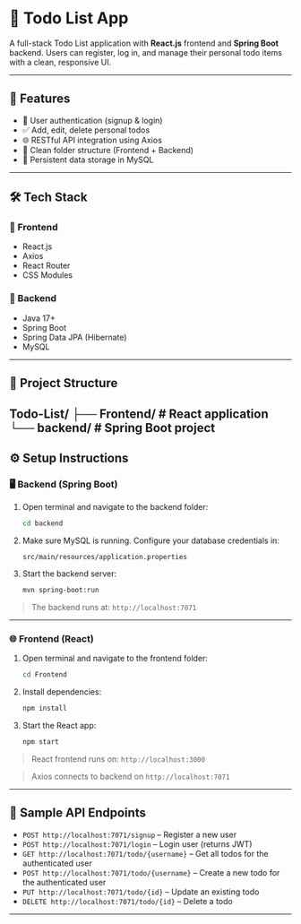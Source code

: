 # 📝 Todo List App

A full-stack Todo List application with **React.js** frontend and **Spring Boot** backend. Users can register, log in, and manage their personal todo items with a clean, responsive UI.

---

## 🚀 Features

- 🔐 User authentication (signup & login)
- ✅ Add, edit, delete personal todos
- 🌐 RESTful API integration using Axios
- 📂 Clean folder structure (Frontend + Backend)
- 💾 Persistent data storage in MySQL

---

## 🛠 Tech Stack

### 🔹 Frontend
- React.js
- Axios
- React Router
- CSS Modules

### 🔸 Backend
- Java 17+
- Spring Boot
- Spring Data JPA (Hibernate)
- MySQL

---

## 📁 Project Structure

Todo-List/
├── Frontend/ # React application
└── backend/ # Spring Boot project
---

## ⚙️ Setup Instructions

### 🖥 Backend (Spring Boot)

1. Open terminal and navigate to the backend folder:
    ```bash
    cd backend
    ```

2. Make sure MySQL is running. Configure your database credentials in:
    ```
    src/main/resources/application.properties
    ```

3. Start the backend server:
    ```bash
    mvn spring-boot:run
    ```

> The backend runs at: `http://localhost:7071`

---

### 🌐 Frontend (React)

1. Open terminal and navigate to the frontend folder:
    ```bash
    cd Frontend
    ```

2. Install dependencies:
    ```bash
    npm install
    ```

3. Start the React app:
    ```bash
    npm start
    ```

> React frontend runs on: `http://localhost:3000`

> Axios connects to backend on `http://localhost:7071`

---

## 🔌 Sample API Endpoints

- `POST http://localhost:7071/signup` – Register a new user
- `POST http://localhost:7071/login` – Login user (returns JWT)
- `GET http://localhost:7071/todo/{username}` – Get all todos for the authenticated user
- `POST http://localhost:7071/todo/{username}` – Create a new todo for the authenticated user
- `PUT http://localhost:7071/todo/{id}` – Update an existing todo
- `DELETE http://localhost:7071/todo/{id}` – Delete a todo

---
